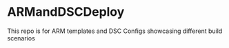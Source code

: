 # ARMandDSCDeploy
This repo is for ARM templates and DSC Configs showcasing different build scenarios
